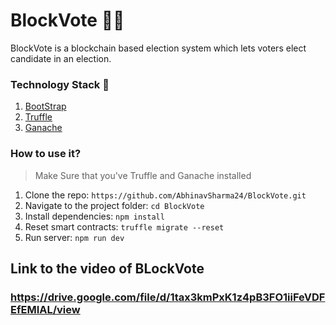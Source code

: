 # BlockVote 🤝🏻
BlockVote is a blockchain based election system which lets voters elect candidate in an election.

### Technology Stack 🎨
1. [BootStrap](https://getbootstrap.com/) 
2. [Truffle](https://www.trufflesuite.com/) 
3. [Ganache](https://www.trufflesuite.com/ganache) 

### How to use it?

>Make Sure that you've Truffle and Ganache installed

1. Clone the repo: `https://github.com/AbhinavSharma24/BlockVote.git`
2. Navigate to the project folder: `cd BlockVote`
3. Install dependencies: `npm install`
4. Reset smart contracts: `truffle migrate --reset`
5. Run server: `npm run dev`


## Link to the video of BLockVote 
### https://drive.google.com/file/d/1tax3kmPxK1z4pB3FO1iiFeVDFEfEMIAL/view
